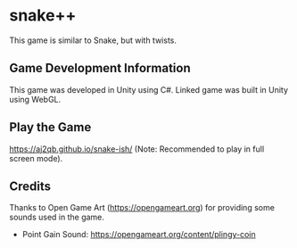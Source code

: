 # snake++
This game is similar to Snake, but with twists.  

## Game Development Information  
This game was developed in Unity using C#. Linked game was built in Unity using WebGL. 

## Play the Game
https://aj2qb.github.io/snake-ish/ (Note: Recommended to play in full screen mode).
## Credits
Thanks to Open Game Art (https://opengameart.org) for providing some sounds used in the game. 
* Point Gain Sound: https://opengameart.org/content/plingy-coin
